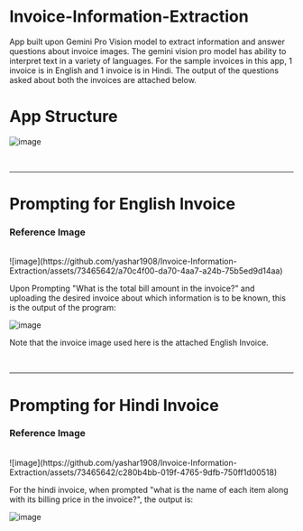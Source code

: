 # Invoice-Information-Extraction
App built upon Gemini Pro Vision model to extract information and answer questions about invoice images. 
The gemini vision pro model has ability to interpret text in a variety of languages. 
For the sample invoices in this app, 1 invoice is in English and 1 invoice is in Hindi. 
The output of the questions asked about both the invoices are attached below. 

<h1>App Structure</h1>

![image](https://github.com/yashar1908/Invoice-Information-Extraction/assets/73465642/7878fe3d-7925-44df-9f66-246e683184ae)

<br> <hr>

<h1> Prompting for English Invoice </h1>
<h3>Reference Image</h3> <br>
![image](https://github.com/yashar1908/Invoice-Information-Extraction/assets/73465642/a70c4f00-da70-4aa7-a24b-75b5ed9d14aa)



Upon Prompting "What is the total bill amount in the invoice?" and uploading the desired invoice about which information is to be known, this is the output of the program:

![image](https://github.com/yashar1908/Invoice-Information-Extraction/assets/73465642/d12517ed-77c9-4b9f-841b-0d8f0e5d428c)

<p> Note that the invoice image used here is the attached English Invoice. </p>

<br> <hr>

<h1> Prompting for Hindi Invoice </h1>
<h3>Reference Image</h3> <br>
![image](https://github.com/yashar1908/Invoice-Information-Extraction/assets/73465642/c280b4bb-019f-4765-9dfb-750ff1d00518)



<p>For the hindi invoice, when prompted "what is the name of each item along with its billing price in the invoice?", the output is: </p>

![image](https://github.com/yashar1908/Invoice-Information-Extraction/assets/73465642/9e722e2f-ef7c-43cf-a254-835f4085e0bc)




